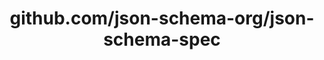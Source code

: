---
layout: post
title: github.com/json-schema-org/json-schema-spec
categories: link
tags: [انگلیسی, گیت‌هاب, برنامه‌نویسی]
---